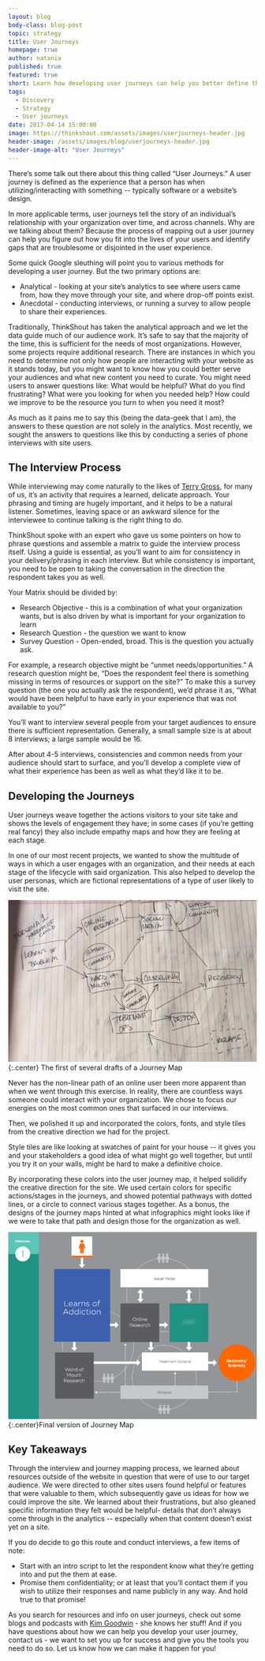 ```yaml
---
layout: blog
body-class: blog-post
topic: strategy
title: User Journeys
homepage: true
author: natania
published: true
featured: true
short: Learn how developing user journeys can help you better define the audiences for your web projects.
tags:
  - Discovery
  - Strategy
  - User journeys
date: 2017-04-14 15:00:00
image: https://thinkshout.com/assets/images/userjourneys-header.jpg
header-image: /assets/images/blog/userjourneys-header.jpg
header-image-alt: "User Journeys"
---
```


There’s some talk out there about this thing called “User Journeys.” A user journey is defined as the experience that a person has when utilizing/interacting with something -- typically software or a website’s design.

In more applicable terms, user journeys tell the story of an individual’s relationship with your organization over time, and across channels. Why are we talking about them? Because the process of mapping out a user journey can help you figure out how you fit into the lives of your users and identify gaps that are troublesome or disjointed in the user experience.

Some quick Google sleuthing will point you to various methods for developing a user journey. But the two primary options are:

* Analytical - looking at your site’s analytics to see where users came from, how they move through your site, and where drop-off points exist.
* Anecdotal - conducting interviews, or running a survey to allow people to share their experiences.

Traditionally, ThinkShout has taken the analytical approach and we let the data guide much of our audience work. It’s safe to say that the majority of the time, this is sufficient for the needs of most organizations. However, some projects require additional research. There are instances in which you need to determine not only how people are interacting with your website as it stands today, but you might want to know how you could better serve your audiences and what new content you need to curate. You might need users to answer questions like: What would be helpful? What do you find frustrating? What were you looking for when you needed help? How could we improve to be the resource you turn to when you need it most?

As much as it pains me to say this (being the data-geek that I am), the answers to these question are not solely in the analytics. Most recently, we sought the answers to questions like this by conducting a series of phone interviews with site users. 

## The Interview Process

While interviewing may come naturally to the likes of [Terry Gross](http://www.npr.org/people/2100593/terry-gross), for many of us, it’s an activity that requires a learned, delicate approach. Your phrasing and timing are hugely important, and it helps to be a natural listener. Sometimes, leaving space or an awkward silence for the interviewee to continue talking is the right thing to do. 

ThinkShout spoke with an expert who gave us some pointers on how to phrase questions and assemble a matrix to guide the interview process itself. Using a guide is essential, as you’ll want to aim for consistency in your delivery/phrasing in each interview. But while consistency is important, you need to be open to taking the conversation in the direction the respondent takes you as well.

Your Matrix should be divided by:

* Research Objective - this is a combination of what your organization wants, but is also driven by what is important for your organization to learn
* Research Question - the question we want to know
* Survey 	Question - Open-ended, broad. This is the question you actually ask.

For example, a research objective might be “unmet needs/opportunities.” A research question might be, “Does the respondent feel there is something missing in terms of resources or support on the site?” To make this a survey question (the one you actually ask the respondent), we’d phrase it as, “What would have been helpful to have early in your experience that was not available to you?” 

You’ll want to interview several people from your target audiences to ensure there is sufficient representation. Generally, a small sample size is at about 8 interviews; a large sample would be 16. 

After about 4-5 interviews, consistencies and common needs from your audience should start to surface, and you’ll develop a complete view of what their experience has been as well as what they’d like it to be.


## Developing the Journeys

User journeys weave together the actions visitors to your site take and shows the levels of engagement they have; in some cases (if you’re getting real fancy) they also include empathy maps and how they are feeling at each stage. 

In one of our most recent projects, we wanted to show the multitude of ways in which a user engages with an organization, and their needs at each stage of the lifecycle with said organization. This also helped to develop the user personas, which are fictional representations of a type of user likely to visit the site. 

![userjourneys1.jpg](/assets/images/blog/userjourneys1.jpg)
{:.center}
<span class="caption"><i class="fa fa-caret-up"></i>The first of several drafts of a Journey Map</span>

Never has the non-linear path of an online user been more apparent than when we went through this exercise. In reality, there are countless ways someone could interact with your organization. We chose to focus our energies on the most common ones that surfaced in our interviews. 

Then, we polished it up and incorporated the colors, fonts, and style tiles from the creative direction we had for the project. 

Style tiles are like looking at swatches of paint for your house -- it gives you and your stakeholders a good idea of what might go well together, but until you try it on your walls, might be hard to make a definitive choice. 

By incorporating these colors into the user journey map, it helped solidify the creative direction for the site. We used certain colors for specific actions/stages in the journeys, and showed potential pathways with dotted lines, or a circle to connect various stages together. As a bonus, the designs of the journey maps hinted at what infographics might looks like if we were to take that path and design those for the organization as well.

![userjourneys2.png](/assets/images/blog/userjourneys2.png){:.center}<span class="caption"><i class="fa fa-caret-up"></i>Final version of Journey Map</span>


## Key Takeaways

Through the interview and journey mapping process, we learned about resources outside of the website in question that were of use to our target audience. We were directed to other sites users found helpful or features that were valuable to them, which subsequently gave us ideas for how we could improve the site. We learned about their frustrations, but also gleaned specific information they felt would be helpful- details that don’t always come through in the analytics -- especially when that content doesn’t exist yet on a site. 

If you do decide to go this route and conduct interviews, a few items of note:
* Start with an intro script to let the respondent know what they’re getting into and put the them at ease.
* Promise them confidentiality; or at least that you’ll contact them if you wish to utilize their responses and name publicly in any way. And hold true to that promise!

As you search for resources and info on user journeys, check out some blogs and podcasts with [Kim Goodwin](http://www.inuse.se/blogg/kim-godwins-what-your-user-journey-probably-missing/) - she knows her stuff! And if you have questions about how we can help you develop your user journey, contact us - we want to set you up for success and give you the tools you need to do so. Let us know how we can make it happen for you!
